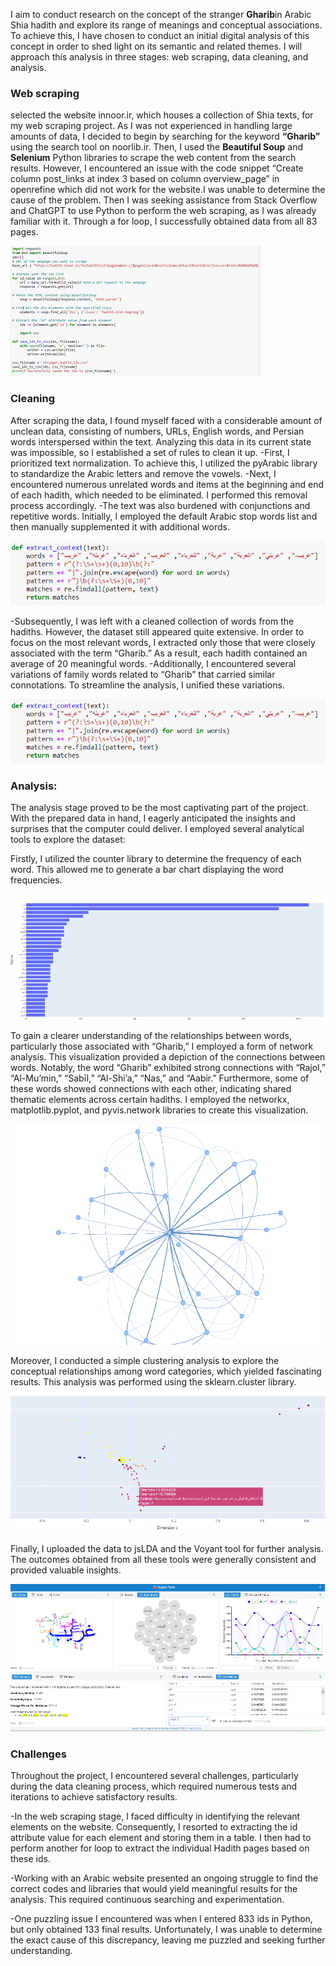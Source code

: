 

I aim to conduct research on the concept of the stranger **Gharib**in
Arabic Shia hadith and explore its range of meanings and conceptual
associations. To achieve this, I have chosen to conduct an initial
digital analysis of this concept in order to shed light on its semantic
and related themes. I will approach this analysis in three stages: web
scraping, data cleaning, and analysis.
    <!--more-->

### Web scraping

selected the website innoor.ir, which houses a collection of Shia texts,
for my web scraping project. As I was not experienced in handling large
amounts of data, I decided to begin by searching for the keyword
**“Gharib”** using the search tool on noorlib.ir. Then, I used the
**Beautiful Soup** and **Selenium** Python libraries to scrape the web
content from the search results. However, I encountered an issue with
the code snippet “Create column post_links at index 3 based on column
overview_page” in openrefine which did not work for the website.I was
unable to determine the cause of the problem. Then I was seeking
assistance from Stack Overflow and ChatGPT to use Python to perform the
web scraping, as I was already familiar with it. Through a for loop, I
successfully obtained data from all 83 pages.

![](https://github.com/naghsh70/naghsh70.github.io/blob/main/assets/image1.png?raw=true)

### Cleaning

After scraping the data, I found myself faced with a considerable amount
of unclean data, consisting of numbers, URLs, English words, and Persian
words interspersed within the text. Analyzing this data in its current
state was impossible, so I established a set of rules to clean it up.
-First, I prioritized text normalization. To achieve this, I utilized
the pyArabic library to standardize the Arabic letters and remove the
vowels. -Next, I encountered numerous unrelated words and items at the
beginning and end of each hadith, which needed to be eliminated. I
performed this removal process accordingly. -The text was also burdened
with conjunctions and repetitive words. Initially, I employed the
default Arabic stop words list and then manually supplemented it with additional
words.

![](https://github.com/naghsh70/naghsh70.github.io/blob/main/assets/image7.png?raw=true)

-Subsequently, I was left with a cleaned collection of words from the
hadiths. However, the dataset still appeared quite extensive. In order
to focus on the most relevant words, I extracted only those that were
closely associated with the term “Gharib.” As a result, each hadith
contained an average of 20 meaningful words. -Additionally, I
encountered several variations of family words related to “Gharib” that
carried similar connotations. To streamline the analysis, I unified
these variations.

![](https://github.com/naghsh70/naghsh70.github.io/blob/main/assets/image7.png?raw=true)

### Analysis:

The analysis stage proved to be the most captivating part of the
project. With the prepared data in hand, I eagerly anticipated the
insights and surprises that the computer could deliver. I employed
several analytical tools to explore the dataset:

Firstly, I utilized the counter library to determine the frequency of
each word. This allowed me to generate a bar chart displaying the word
frequencies.

![Image5](https://github.com/naghsh70/naghsh70.github.io/blob/main/assets/image5.png?raw=true)

To gain a clearer understanding of the relationships between words,
particularly those associated with “Gharib,” I employed a form of
network analysis. This visualization provided a depiction of the
connections between words. Notably, the word “Gharib” exhibited strong
connections with “Rajol,” “Al-Mu’min,” “Sabīl,” “Al-Shi’a,” “Nas,” and
“Aabir.” Furthermore, some of these words showed connections with each
other, indicating shared thematic elements across certain hadiths. I
employed the networkx, matplotlib.pyplot, and pyvis.network libraries to
create this visualization.

![image4](https://github.com/naghsh70/naghsh70.github.io/blob/main/assets/image4.png?raw=true)

Moreover, I conducted a simple clustering analysis to explore the
conceptual relationships among word categories, which yielded
fascinating results. This analysis was performed using the
sklearn.cluster library.

![image2](https://github.com/naghsh70/naghsh70.github.io/blob/main/assets/image2.png?raw=true)

Finally, I uploaded the data to jsLDA and the Voyant tool for further
analysis. The outcomes obtained from all these tools were generally
consistent and provided valuable insights.

![image3](https://github.com/naghsh70/naghsh70.github.io/blob/main/assets/image3.png?raw=true)
### Challenges

Throughout the project, I encountered several challenges, particularly
during the data cleaning process, which required numerous tests and
iterations to achieve satisfactory results.

-In the web scraping stage, I faced difficulty in identifying the
relevant elements on the website. Consequently, I resorted to extracting
the id attribute value for each element and storing them in a table. I
then had to perform another for loop to extract the individual Hadith
pages based on these ids.

-Working with an Arabic website presented an ongoing struggle to find
the correct codes and libraries that would yield meaningful results for
the analysis. This required continuous searching and experimentation.

-One puzzling issue I encountered was when I entered 833 ids in Python,
but only obtained 133 final results. Unfortunately, I was unable to
determine the exact cause of this discrepancy, leaving me puzzled and
seeking further understanding.
